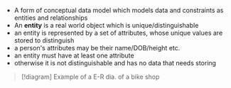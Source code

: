 - A form of conceptual data model which models data and constraints as entities and relationships
- An **entity** is a real world object which is unique/distinguishable
- an entity is represented by a set of attributes, whose unique values are stored to distinguish
- a person's attributes may be their name/DOB/height etc.
- an entity must have at least one attribute
- otherwise it is not distinguishable and has no data that needs storing


> [!diagram] Example of a E-R dia. of a bike shop
> 
